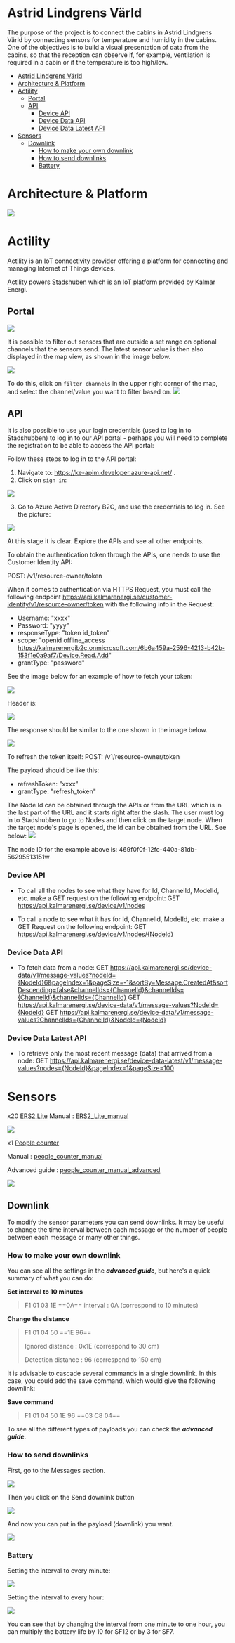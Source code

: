 # Astrid Lindgrens Värld 
The purpose of the project is to connect the cabins in Astrid Lindgrens Värld by connecting sensors for temperature and humidity in the cabins. One of the objectives is to build a visual presentation of data from the cabins, so that the reception can observe if, for example, ventilation is required in a cabin or if the temperature is too high/low.

* [Astrid Lindgrens Värld](#astrid-lindgrens-värld)
* [Architecture &amp; Platform](#architecture--platform)
* [Actility](#actility)
   * [Portal](#portal)
   * [API](#api)
      * [Device API](#device-api)
      * [Device Data API](#device-data-api)
      * [Device Data Latest API](#device-data-latest-api)
* [Sensors](#sensors)
   * [Downlink](#downlink)
      * [How to make your own downlink](#how-to-make-your-own-downlink)
      * [How to send downlinks](#how-to-send-downlinks)
      * [Battery](#battery)

# Architecture & Platform 

![](https://hackmd.io/_uploads/Sk4B9ZCTn.png)


# Actility

Actility is an IoT connectivity provider offering a platform for connecting and managing Internet of Things devices.

Actility powers [Stadshuben](https://kalmarenergi.se/kalmarstadshubb/) which is an IoT platform provided by Kalmar Energi.


## Portal
![](https://hackmd.io/_uploads/rJgNpSGAh.png)

It is possible to filter out sensors that are outside a set range on optional channels that the sensors send. The latest sensor value is then also displayed in the map view, as shown in the image below.

![](https://hackmd.io/_uploads/Bk4L6SM0n.png)

To do this, click on `filter channels` in the upper right corner of the map, and select the channel/value you want to filter based on. 
![](https://hackmd.io/_uploads/rytLDUzAh.png)

## API

It is also possible to use your login credentials (used to log in to Stadshubben) to log in to our API portal - perhaps you will need to complete the registration to be able to access the API portal:

Follow these steps to log in to the API portal: 
 
1. Navigate to: https://ke-apim.developer.azure-api.net/ .
2. Click on `sign in`:

![](https://hackmd.io/_uploads/S1lXHKCph.png)

3. Go to Azure Active Directory B2C, and use the credentials to log in. See the picture:

![](https://hackmd.io/_uploads/Hks4SY0T3.png)

At this stage it is clear. Explore the APIs and see all other endpoints.


To obtain the authentication token through the APIs, one needs to use the Customer Identity API:

 
POST: /v1/resource-owner/token 


When it comes to authentication via HTTPS Request, you must call the following endpoint https://api.kalmarenergi.se/customer-identity/v1/resource-owner/token with the following info in the Request:


- Username: "xxxx"
- Password: "yyyy"           
-	responseType: "token id_token"            
-	scope: "openid offline_access https://kalmarenergib2c.onmicrosoft.com/6b6a459a-2596-4213-b42b-153f1e0a9af7/Device.Read.Add"
-	grantType: "password"

See the image below for an example of how to fetch your token: 

![](https://hackmd.io/_uploads/Skn1bcE0h.png)

Header is: 

![](https://hackmd.io/_uploads/SJzhULM0n.png)

The response should be similar to the one shown in the image below. 

![](https://hackmd.io/_uploads/SyMwW9V02.png)

To refresh the token itself:
POST:  /v1/resource-owner/token 

The payload should be like this:
-	refreshToken: "xxxx"
-	grantType: "refresh_token"



The Node Id can be obtained through the APIs or from the URL which is in the last part of the URL and it starts right after the slash. The user must log in to Stadshubben to go to Nodes and then click on the target node. When the target node's page is opened, the Id can be obtained from the URL. See below:
![](https://hackmd.io/_uploads/Sy-u8YCp2.png)

The node ID for the example above is: 469f0f0f-12fc-440a-81db-56295513151w



### Device API
- To call all the nodes to see what they have for Id, ChannelId, ModelId, etc. make a GET request on the following endpoint:
GET https://api.kalmarenergi.se/device/v1/nodes 
 
- To call a node to see what it has for Id, ChannelId, ModelId, etc. make a GET Request on the following endpoint:
GET https://api.kalmarenergi.se/device/v1/nodes/{NodeId}
 
 
### Device Data API
-	To fetch data from a node:
GET https://api.kalmarenergi.se/device-data/v1/message-values?nodeId={NodeId}6&pageIndex=1&pageSize=-1&sortBy=Message.CreatedAt&sortDescending=false&channelIds={ChannelId}&channelIds={ChannelId}&channelIds={ChannelId} 
GET https://api.kalmarenergi.se/device-data/v1/message-values?NodeId={NodeId}
GET https://api.kalmarenergi.se/device-data/v1/message-values?ChannelIds={ChannelId}&NodeId={NodeId} 
 
 
 
### Device Data Latest API
-	To retrieve only the most recent message (data) that arrived from a node:
GET https://api.kalmarenergi.se/device-data-latest/v1/message-values?nodes={NodeId}&pageIndex=1&pageSize=100
 
 
# Sensors 

x20 [ERS2 Lite](https://www.elsys.se/shop/product/ers-lite-v2-0/?v=f003c44deab6)
Manual : [ERS2_Lite_manual](https://www.elsys.se/public/manuals/Operating%20Manual%20ERS.pdf)

![](https://hackmd.io/_uploads/Sk7A7YR6n.png)


x1 [People counter](https://imbuildings.com/products/people-counter-lorawan/)

Manual : [people_counter_manual](https://f.hubspotusercontent20.net/hubfs/4124978/LoRaWAN-People-Counter-Manual-v1.1-latest%20(1).pdf)

Advanced guide : [people_counter_manual_advanced](https://connectedthings.store/sk/index.php?controller=attachment&id_attachment=177)

![](https://hackmd.io/_uploads/rJaLEtRTh.png)


## Downlink
To modify the sensor parameters you can send downlinks. It may be useful to change the time interval between each message or the number of people between each message or many other things.
### How to make your own downlink
You can see all the settings in the ***advanced guide***, but here's a quick summary of what you can do:


**Set interval to 10 minutes**
> F1 01 03 1E ==0A==
> interval : 0A (correspond to 10 minutes)

**Change the distance**
> F1 01 04 50 ==1E 96==
> 
> Ignored distance : 0x1E (correspond to 30 cm)
> 
> Detection distance : 96 (correspond to 150 cm)

It is advisable to cascade several commands in a single downlink. In this case, you could add the save command, which would give the following downlink:

**Save command**
>F1 01 04 50 1E 96 ==03 C8 04==

To see all the different types of payloads you can check the ***advanced guide***.

### How to send downlinks
First, go to the Messages section.

![](https://hackmd.io/_uploads/SJYo-Pm02.png)

Then you click on the Send downlink button

![](https://hackmd.io/_uploads/BJ7-zw70h.png)

And now you can put in the payload (downlink) you want.

![](https://hackmd.io/_uploads/Hk7HfPm03.png)

### Battery
Setting the interval to every minute:

![](https://hackmd.io/_uploads/r1LfcrQR2.png)

Setting the interval to every hour: 

![](https://hackmd.io/_uploads/rJ6Q9rQRn.png)

You can see that by changing the interval from one minute to one hour, you can multiply the battery life by 10 for SF12 or by 3 for SF7.